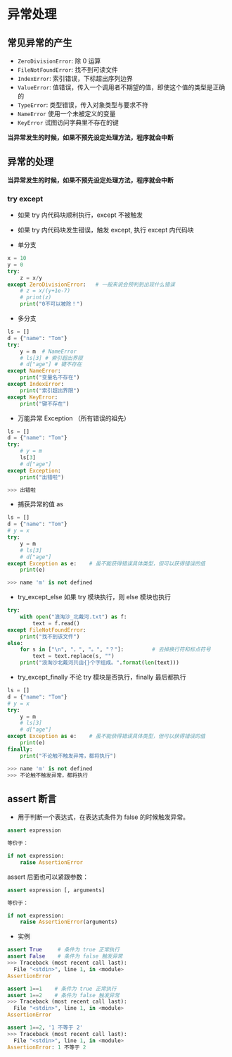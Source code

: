 
# 异常处理

## 常见异常的产生

- `ZeroDivisionError`: 除 0 运算
- `FileNotFoundError`: 找不到可读文件
- `IndexError`: 索引错误，下标超出序列边界
- `ValueError`: 值错误，传入一个调用者不期望的值，即使这个值的类型是正确的
- `TypeError`: 类型错误，传入对象类型与要求不符
- `NameError` 使用一个未被定义的变量  
- `KeyError` 试图访问字典里不存在的键

**当异常发生的时候，如果不预先设定处理方法，程序就会中断**

## 异常的处理

**当异常发生的时候，如果不预先设定处理方法，程序就会中断**

### try except

- 如果 try 内代码块顺利执行，except 不被触发
- 如果 try 内代码块发生错误，触发 except, 执行 except 内代码块

- 单分支

```python
x = 10
y = 0
try:
    z = x/y
except ZeroDivisionError:   # 一般来说会预判到出现什么错误
    # z = x/(y+1e-7)
    # print(z)
    print("0不可以被除！")  
```

- 多分支

```python
ls = []
d = {"name": "Tom"}
try:
    y = m  # NameError
    # ls[3] # 索引超出界限
    # d["age"] # 键不存在
except NameError:
    print("变量名不存在")
except IndexError:
    print("索引超出界限")
except KeyError:
    print("键不存在")
```

- 万能异常 Exception （所有错误的祖先）

```python
ls = []
d = {"name": "Tom"}
try:
    # y = m
    ls[3]
    # d["age"]
except Exception:
    print("出错啦")

>>> 出错啦
```

- 捕获异常的值 as 

```python
ls = []
d = {"name": "Tom"}
# y = x
try:
    y = m
    # ls[3]
    # d["age"]
except Exception as e:    # 虽不能获得错误具体类型，但可以获得错误的值
    print(e)

>>> name 'm' is not defined
```

- try_except_else 如果 try 模块执行，则 else 模块也执行  

```python
try:
    with open("浪淘沙_北戴河.txt") as f:
        text = f.read()
except FileNotFoundError:
    print("找不到该文件")
else:
    for s in ["\n", "，", "。", "？"]:         # 去掉换行符和标点符号
        text = text.replace(s, "")
    print("浪淘沙北戴河共由{}个字组成。".format(len(text)))
```

- try_except_finally 不论 try 模块是否执行，finally 最后都执行

```python
ls = []
d = {"name": "Tom"}
# y = x
try:
    y = m
    # ls[3]
    # d["age"]
except Exception as e:    # 虽不能获得错误具体类型，但可以获得错误的值
    print(e)
finally:
    print("不论触不触发异常，都将执行")

>>> name 'm' is not defined
>>> 不论触不触发异常，都将执行
```

## assert 断言

- 用于判断一个表达式，在表达式条件为 false 的时候触发异常。

```python
assert expression

等价于：

if not expression:
    raise AssertionError
```

assert 后面也可以紧跟参数：

```python
assert expression [, arguments]

等价于：

if not expression:
    raise AssertionError(arguments)
```

- 实例

```python
assert True     # 条件为 true 正常执行
assert False    # 条件为 false 触发异常
>>> Traceback (most recent call last):
  File "<stdin>", line 1, in <module>
AssertionError

assert 1==1    # 条件为 true 正常执行
assert 1==2    # 条件为 false 触发异常
>>> Traceback (most recent call last):
  File "<stdin>", line 1, in <module>
AssertionError

assert 1==2, '1 不等于 2'
>>> Traceback (most recent call last):
  File "<stdin>", line 1, in <module>
AssertionError: 1 不等于 2
```